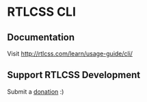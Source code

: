 RTLCSS CLI
======

## Documentation

Visit http://rtlcss.com/learn/usage-guide/cli/

## Support RTLCSS Development

Submit a [donation](https://www.paypal.com/cgi-bin/webscr?cmd=_s-xclick&hosted_button_id=YC28CZLKL4LMC) :)
